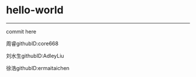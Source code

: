 # hello-world
--------
commit here

周睿githubID:core668

刘水生githubID:AdleyLiu

徐浩githubID:ermaitaichen

